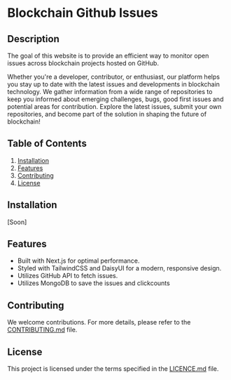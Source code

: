 # Blockchain Github Issues

## Description

The goal of this website is to provide an efficient way to monitor open issues across blockchain projects hosted on GitHub.

Whether you're a developer, contributor, or enthusiast, our platform helps you stay up to date with the latest issues and developments in blockchain technology. We gather information from a wide range of repositories to keep you informed about emerging challenges, bugs, good first issues and potential areas for contribution. Explore the latest issues, submit your own repositories, and become part of the solution in shaping the future of blockchain!

## Table of Contents

1. [Installation](#installation)
2. [Features](#features)
3. [Contributing](#contributing)
4. [License](#license)

## Installation
[Soon]

## Features

- Built with Next.js for optimal performance.
- Styled with TailwindCSS and DaisyUI for a modern, responsive design.
- Utilizes GitHub API to fetch issues.
- Utilizes MongoDB to save the issues and clickcounts

## Contributing

We welcome contributions. For more details, please refer to the [CONTRIBUTING.md](CONTRIBUTING.md) file.

## License

This project is licensed under the terms specified in the [LICENCE.md](LICENCE.md) file.